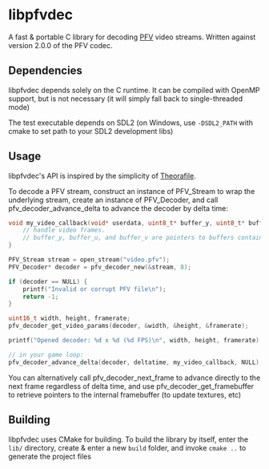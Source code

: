 # libpfvdec

A fast & portable C library for decoding [PFV](https://github.com/GlaireDaggers/Pretty-Fast-Video) video streams.
Written against version 2.0.0 of the PFV codec.

## Dependencies

libpfvdec depends solely on the C runtime. It can be compiled with OpenMP support, but is not necessary (it will simply fall back to single-threaded mode)

The test executable depends on SDL2 (on Windows, use `-DSDL2_PATH` with cmake to set path to your SDL2 development libs)

## Usage

libpfvdec's API is inspired by the simplicity of [Theorafile](https://github.com/FNA-XNA/Theorafile).

To decode a PFV stream, construct an instance of PFV_Stream to wrap the underlying stream, create an instance of PFV_Decoder, and call
pfv_decoder_advance_delta to advance the decoder by delta time:

```c
void my_video_callback(void* userdata, uint8_t* buffer_y, uint8_t* buffer_u, uint8_t* buffer_v) {
    // handle video frames.
    // buffer_y, buffer_u, and buffer_v are pointers to buffers containing YUV plane data
}

PFV_Stream stream = open_stream("video.pfv");
PFV_Decoder* decoder = pfv_decoder_new(&stream, 8);

if (decoder == NULL) {
    printf("Invalid or corrupt PFV file\n");
    return -1;
}

uint16_t width, height, framerate;
pfv_decoder_get_video_params(decoder, &width, &height, &framerate);

printf("Opened decoder: %d x %d (%d FPS)\n", width, height, framerate);

// in your game loop:
pfv_decoder_advance_delta(decoder, deltatime, my_video_callback, NULL);
```

You can alternatively call pfv_decoder_next_frame to advance directly to the next frame regardless of delta time, and use pfv_decoder_get_framebuffer to retrieve pointers to the internal framebuffer (to update textures, etc)


## Building

libpfvdec uses CMake for building. To build the library by itself, enter the `lib/` directory, create & enter a new `build` folder, and invoke `cmake ..`
to generate the project files